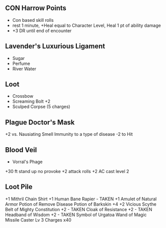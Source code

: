 ## CON Harrow Points
- Con based skill rolls
- rest 1 minute, +Heal equal to Character Level, Heal 1 pt of ability damage
- +3 DR until end of encounter

## Lavender's Luxurious Ligament
- Sugar
- Perfume
- River Water

## Loot
- Crossbow
- Screaming Bolt +2
- Sculped Corpse (5 charges)

## Plague Doctor's Mask
+2 vs. Nausiating Smell
Immunity to a type of disease
-2 to Hit

## Blood Veil
- Vorral's Phage

+30 ft
stand up no provoke
+2 attack rolls +2 AC
cast level 2 

## Loot Pile

+1 Mithril Chain Shirt
+1 Human Bane Rapier - TAKEN
+1 Amulet of Natural Armor
Potion of Remove Disease
Potion of Barkskin +4
+2 Vicious Scythe
Belt of Mighty Constitution +2 - TAKEN
Cloak of Resistance +2 - TAKEN
Headband of Wisdom +2 - TAKEN
Symbol of Urgatoa
Wand of Magic Missile Caster Lv 3 Charges x40
